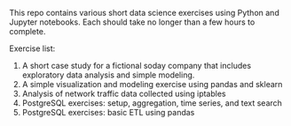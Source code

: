 This repo contains various short data science exercises using Python and Jupyter notebooks. Each should take no longer than a few hours to complete.

Exercise list:

1. A short case study for a fictional soday company that includes exploratory data analysis and simple modeling.
2. A simple visualization and modeling exercise using pandas and sklearn
3. Analysis of network traffic data collected using iptables
4. PostgreSQL exercises: setup, aggregation, time series, and text search
5. PostgreSQL exercises: basic ETL using pandas

